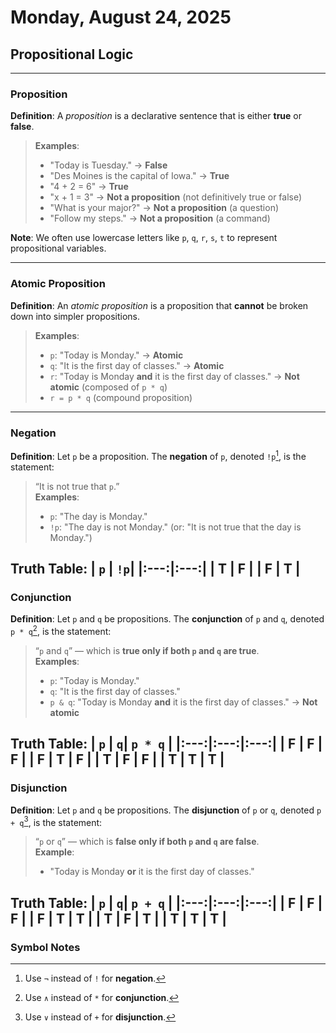 # Monday, August 24, 2025  
## Propositional Logic  
---

### **Proposition**  
**Definition**: A *proposition* is a declarative sentence that is either **true** or **false**.  
> **Examples**:
> - "Today is Tuesday." → **False**  
> - "Des Moines is the capital of Iowa." → **True**  
> - "4 + 2 = 6" → **True**  
> - "x + 1 = 3" → **Not a proposition** (not definitively true or false)  
> - "What is your major?" → **Not a proposition** (a question)  
> - "Follow my steps." → **Not a proposition** (a command)  

**Note**: We often use lowercase letters like `p`, `q`, `r`, `s`, `t` to represent propositional variables.

---

### **Atomic Proposition**  
**Definition**: An *atomic proposition* is a proposition that **cannot** be broken down into simpler propositions.  
> **Examples**:  
> - `p`: "Today is Monday." → **Atomic**  
> - `q`: "It is the first day of classes." → **Atomic**  
> - `r`: "Today is Monday **and** it is the first day of classes." → **Not atomic** (composed of `p * q`)  
> - `r = p * q` (compound proposition)

---

### **Negation**  
**Definition**: Let `p` be a proposition. The **negation** of `p`, denoted `!p`[^1], is the statement:  
> “It is not true that `p`.”  
> **Examples**:  
> - `p`: "The day is Monday."  
> - `!p`: "The day is not Monday." (or: "It is not true that the day is Monday.")

**Truth Table**:
| `p` | `!p`|
|:---:|:---:|
| T | F |
| F | T |
---

### **Conjunction**  
**Definition**: Let `p` and `q` be propositions. The **conjunction** of `p` and `q`, denoted `p * q`[^2], is the statement:  
> “`p` and `q`” — which is **true only if both `p` and `q` are true**.  
> **Examples**:  
> - `p`: "Today is Monday."  
> - `q`: "It is the first day of classes."  
> - `p & q`: "Today is Monday **and** it is the first day of classes." → **Not atomic**

**Truth Table**:
| `p` | `q`| `p * q` |
|:---:|:---:|:---:|
| F | F | F |
| F | T | F |
| T | F | F |
| T | T | T |
---

### **Disjunction**  
**Definition**: Let `p` and `q` be propositions. The **disjunction** of `p` or `q`, denoted `p + q`[^3], is the statement:  
> “`p` or `q`” — which is **false only if both `p` and `q` are false**.  
> **Example**:  
> - "Today is Monday **or** it is the first day of classes."

**Truth Table**:
| `p` | `q`| `p + q` |
|:---:|:---:|:---:|
| F | F | F |
| F | T | T |
| T | F | T |
| T | T | T |
---

### **Symbol Notes**  
[^1]: Use `¬` instead of `!` for **negation**.  
[^2]: Use `∧` instead of `*` for **conjunction**.  
[^3]: Use `∨` instead of `+` for **disjunction**.
